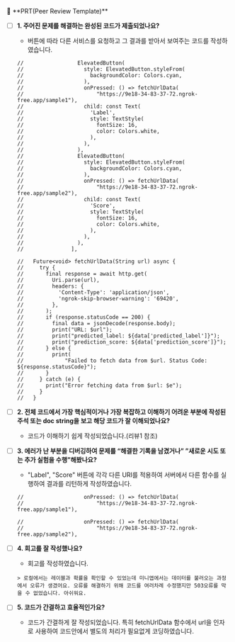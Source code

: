 <aside>
🔑 **PRT(Peer Review Template)**

- [ ]  **1. 주어진 문제를 해결하는 완성된 코드가 제출되었나요?**
    - 버튼에 따라 다른 서비스를 요청하고 그 결과를 받아서 보여주는 코드를 작성하였습니다.
    ```
    //                 ElevatedButton(
    //                   style: ElevatedButton.styleFrom(
    //                     backgroundColor: Colors.cyan,
    //                   ),
    //                   onPressed: () => fetchUrlData(
    //                       "https://9e18-34-83-37-72.ngrok-free.app/sample1"),
    //                   child: const Text(
    //                     'Label',
    //                     style: TextStyle(
    //                       fontSize: 16,
    //                       color: Colors.white,
    //                     ),
    //                   ),
    //                 ),
    //                 ElevatedButton(
    //                   style: ElevatedButton.styleFrom(
    //                     backgroundColor: Colors.cyan,
    //                   ),
    //                   onPressed: () => fetchUrlData(
    //                       "https://9e18-34-83-37-72.ngrok-free.app/sample2"),
    //                   child: const Text(
    //                     'Score',
    //                     style: TextStyle(
    //                       fontSize: 16,
    //                       color: Colors.white,
    //                     ),
    //                   ),
    //                 ),
    //               ],    
    ```

    ```
    //   Future<void> fetchUrlData(String url) async {
    //     try {
    //       final response = await http.get(
    //         Uri.parse(url),
    //         headers: {
    //           'Content-Type': 'application/json',
    //           'ngrok-skip-browser-warning': '69420',
    //         },
    //       );
    //       if (response.statusCode == 200) {
    //         final data = jsonDecode(response.body);
    //         print("URL: $url");
    //         print("predicted_label: ${data['predicted_label']}");
    //         print("prediction_score: ${data['prediction_score']}");
    //       } else {
    //         print(
    //             "Failed to fetch data from $url. Status Code: ${response.statusCode}");
    //       }
    //     } catch (e) {
    //       print("Error fetching data from $url: $e");
    //     }
    //   }

    ```
    
- [ ]  **2. 전체 코드에서 가장 핵심적이거나 가장 복잡하고 이해하기 어려운 부분에 작성된 
주석 또는 doc string을 보고 해당 코드가 잘 이해되었나요?**
    - 코드가 이해하기 쉽게 작성되었습니다.(리뷰1 참조)
        
- [ ]  **3. 에러가 난 부분을 디버깅하여 문제를 “해결한 기록을 남겼거나” 
”새로운 시도 또는 추가 실험을 수행”해봤나요?**
    - "Label", "Score" 버튼에 각각 다른 URI를 적용하여 서버에서 다른 함수를 실행하여 결과를 리턴하게 작성하였습니다.
    ```
    //                   onPressed: () => fetchUrlData(
    //                       "https://9e18-34-83-37-72.ngrok-free.app/sample1"),

    ```

    ```
    //                   onPressed: () => fetchUrlData(
    //                       "https://9e18-34-83-37-72.ngrok-free.app/sample2"),

    ```
        
- [ ]  **4. 회고를 잘 작성했나요?**
    - 회고를 작성하였습니다.
    ```
    > 로컬에서는 레이블과 확률을 확인할 수 있었는데 미니앱에서는 데이터를 불러오는 과정에서 오류가 생겼어요. 오류를 해결하기 위해 코드를 여러차례 수정했지만 503오류를 막을 수 없었습니다. 아쉬워요.
    ```

- [ ]  **5. 코드가 간결하고 효율적인가요?**
    - 코드가 간결하게 잘 작성되었습니다. 특히 fetchUrlData 함수에서 url을 인자로 사용하여 코드안에서 별도의 처리가 필요없게 코딩하였습니다.
    